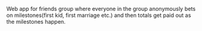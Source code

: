 Web app for friends group where everyone in the group anonymously bets on milestones(first kid, first marriage etc.) and then totals get paid out as the milestones happen.